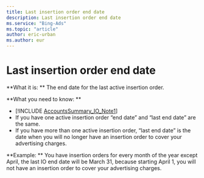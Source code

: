 ```yaml
---
title: Last insertion order end date
description: Last insertion order end date
ms.service: "Bing-Ads"
ms.topic: "article"
author: eric-urban
ms.author: eur
---
```


# Last insertion order end date

**What it is: **    The end date for the last active insertion order.

**What you need to know: **

- [!INCLUDE [AccountsSummary_IO_Note1](../includes/AccountsSummary_IO_Note1.md)]
- If you have one active insertion order “end date” and “last end date” are the same.
- If you have more than one active insertion order, “last end date” is the date when you will no longer have an insertion order to cover your advertising charges.

**Example: **     You have insertion orders for every month of the year except April, the last IO end date will be March 31, because starting April 1, you will not have an insertion order to cover your advertising charges.



